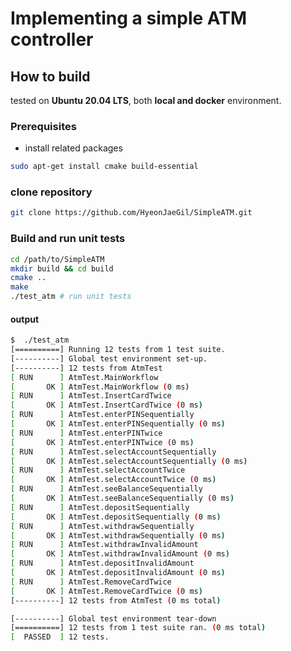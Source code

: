 # Implementing a simple ATM controller

## How to build
tested on **Ubuntu 20.04 LTS**, both **local and docker** environment.

### Prerequisites
- install related packages
``` bash
sudo apt-get install cmake build-essential
```

### clone repository
``` bash
git clone https://github.com/HyeonJaeGil/SimpleATM.git
```

### Build and run unit tests
``` bash
cd /path/to/SimpleATM
mkdir build && cd build
cmake ..
make
./test_atm # run unit tests 
```

#### output
``` bash
$  ./test_atm 
[==========] Running 12 tests from 1 test suite.
[----------] Global test environment set-up.
[----------] 12 tests from AtmTest
[ RUN      ] AtmTest.MainWorkflow
[       OK ] AtmTest.MainWorkflow (0 ms)
[ RUN      ] AtmTest.InsertCardTwice
[       OK ] AtmTest.InsertCardTwice (0 ms)
[ RUN      ] AtmTest.enterPINSequentially
[       OK ] AtmTest.enterPINSequentially (0 ms)
[ RUN      ] AtmTest.enterPINTwice
[       OK ] AtmTest.enterPINTwice (0 ms)
[ RUN      ] AtmTest.selectAccountSequentially
[       OK ] AtmTest.selectAccountSequentially (0 ms)
[ RUN      ] AtmTest.selectAccountTwice
[       OK ] AtmTest.selectAccountTwice (0 ms)
[ RUN      ] AtmTest.seeBalanceSequentially
[       OK ] AtmTest.seeBalanceSequentially (0 ms)
[ RUN      ] AtmTest.depositSequentially
[       OK ] AtmTest.depositSequentially (0 ms)
[ RUN      ] AtmTest.withdrawSequentially
[       OK ] AtmTest.withdrawSequentially (0 ms)
[ RUN      ] AtmTest.withdrawInvalidAmount
[       OK ] AtmTest.withdrawInvalidAmount (0 ms)
[ RUN      ] AtmTest.depositInvalidAmount
[       OK ] AtmTest.depositInvalidAmount (0 ms)
[ RUN      ] AtmTest.RemoveCardTwice
[       OK ] AtmTest.RemoveCardTwice (0 ms)
[----------] 12 tests from AtmTest (0 ms total)

[----------] Global test environment tear-down
[==========] 12 tests from 1 test suite ran. (0 ms total)
[  PASSED  ] 12 tests.
```